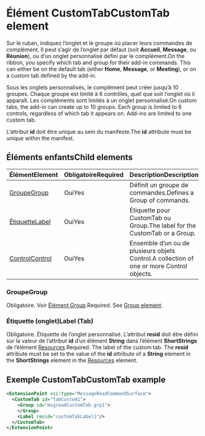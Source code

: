 # <a name="customtab-element"></a><span data-ttu-id="7edd3-101">Élément CustomTab</span><span class="sxs-lookup"><span data-stu-id="7edd3-101">CustomTab element</span></span>

<span data-ttu-id="7edd3-p101">Sur le ruban, indiquez l’onglet et le groupe où placer leurs commandes de complément. Il peut s’agir de l’onglet par défaut (soit  **Accueil**,  **Message**, ou  **Réunion**), ou d’un onglet personnalisé défini par le complément.</span><span class="sxs-lookup"><span data-stu-id="7edd3-p101">On the ribbon, you specify which tab and group for their add-in commands. This can either be on the default tab (either  **Home**,  **Message**, or  **Meeting**), or on a custom tab defined by the add-in.</span></span>

<span data-ttu-id="7edd3-p102">Sous les onglets personnalisés, le complément peut créer jusqu’à 10 groupes. Chaque groupe est limité à 6 contrôles, quel que soit l’onglet où il apparaît. Les compléments sont limités à un onglet personnalisé.</span><span class="sxs-lookup"><span data-stu-id="7edd3-p102">On custom tabs, the add-in can create up to 10 groups. Each group is limited to 6 controls, regardless of which tab it appears on. Add-ins are limited to one custom tab.</span></span>

<span data-ttu-id="7edd3-107">L’attribut **id** doit être unique au sein du manifeste.</span><span class="sxs-lookup"><span data-stu-id="7edd3-107">The  **id** attribute must be unique within the manifest.</span></span>

## <a name="child-elements"></a><span data-ttu-id="7edd3-108">Éléments enfants</span><span class="sxs-lookup"><span data-stu-id="7edd3-108">Child elements</span></span>

|  <span data-ttu-id="7edd3-109">Élément</span><span class="sxs-lookup"><span data-stu-id="7edd3-109">Element</span></span> |  <span data-ttu-id="7edd3-110">Obligatoire</span><span class="sxs-lookup"><span data-stu-id="7edd3-110">Required</span></span>  |  <span data-ttu-id="7edd3-111">Description</span><span class="sxs-lookup"><span data-stu-id="7edd3-111">Description</span></span>  |
|:-----|:-----|:-----|
|  [<span data-ttu-id="7edd3-112">Groupe</span><span class="sxs-lookup"><span data-stu-id="7edd3-112">Group</span></span>](group.md)      | <span data-ttu-id="7edd3-113">Oui</span><span class="sxs-lookup"><span data-stu-id="7edd3-113">Yes</span></span> |  <span data-ttu-id="7edd3-114">Définit un groupe de commandes.</span><span class="sxs-lookup"><span data-stu-id="7edd3-114">Defines a Group of commands.</span></span>  |
|  [<span data-ttu-id="7edd3-115">Étiquette</span><span class="sxs-lookup"><span data-stu-id="7edd3-115">Label</span></span>](#label-tab)      | <span data-ttu-id="7edd3-116">Oui</span><span class="sxs-lookup"><span data-stu-id="7edd3-116">Yes</span></span> |  <span data-ttu-id="7edd3-117">Étiquette pour CustomTab ou Group.</span><span class="sxs-lookup"><span data-stu-id="7edd3-117">The label for the CustomTab or a Group.</span></span>  |
|  [<span data-ttu-id="7edd3-118">Control</span><span class="sxs-lookup"><span data-stu-id="7edd3-118">Control</span></span>](control.md)    | <span data-ttu-id="7edd3-119">Oui</span><span class="sxs-lookup"><span data-stu-id="7edd3-119">Yes</span></span> |  <span data-ttu-id="7edd3-120">Ensemble d’un ou de plusieurs objets Control.</span><span class="sxs-lookup"><span data-stu-id="7edd3-120">A collection of one or more Control objects.</span></span>  |

### <a name="group"></a><span data-ttu-id="7edd3-121">Groupe</span><span class="sxs-lookup"><span data-stu-id="7edd3-121">Group</span></span>

<span data-ttu-id="7edd3-p103">Obligatoire. Voir [Élément Group](group.md).</span><span class="sxs-lookup"><span data-stu-id="7edd3-p103">Required. See [Group element](group.md).</span></span>

### <a name="label-tab"></a><span data-ttu-id="7edd3-124">Étiquette (onglet)</span><span class="sxs-lookup"><span data-stu-id="7edd3-124">Label (Tab)</span></span>

<span data-ttu-id="7edd3-p104">Obligatoire. Étiquette de l’onglet personnalisé. L’attribut  **resid** doit être défini sur la valeur de l’attribut **id** d’un élément **String** dans l’élément **ShortStrings** de l’élément [Resources](resources.md).</span><span class="sxs-lookup"><span data-stu-id="7edd3-p104">Required. The label of the custom tab. The  **resid** attribute must be set to the value of the **id** attribute of a **String** element in the **ShortStrings** element in the [Resources](resources.md) element.</span></span>


## <a name="customtab-example"></a><span data-ttu-id="7edd3-127">Exemple CustomTab</span><span class="sxs-lookup"><span data-stu-id="7edd3-127">CustomTab example</span></span>

```xml
<ExtensionPoint xsi:type="MessageReadCommandSurface">
  <CustomTab id="TabCustom1">
    <Group id="msgreadCustomTab.grp1">
    </Group>
    <Label resid="customTabLabel1"/>
  </CustomTab>
</ExtensionPoint>
```